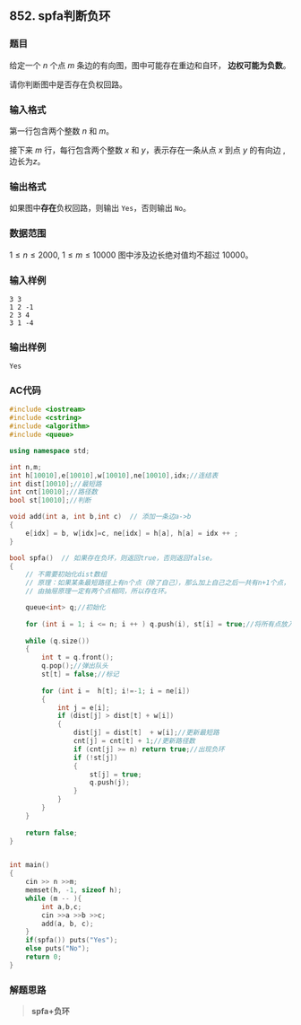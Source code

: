 ##  852. spfa判断负环

### 题目

给定一个 $n$ 个点 $m$ 条边的有向图，图中可能存在重边和自环， **边权可能为负数**。

请你判断图中是否存在负权回路。

### 输入格式

第一行包含两个整数 $n$ 和 $m$。

接下来 $m$ 行，每行包含两个整数 $x$ 和 $y$，表示存在一条从点 $x$ 到点 $y$ 的有向边 ,边长为$z$。

### 输出格式

如果图中**存在**负权回路，则输出 `Yes`，否则输出 `No`。

### 数据范围

$1≤n≤2000$,
$1≤m≤10000$
图中涉及边长绝对值均不超过 10000。

### 输入样例

```
3 3
1 2 -1
2 3 4
3 1 -4
```

### 输出样例

```
Yes
```

### AC代码

```c++
#include <iostream>
#include <cstring>
#include <algorithm>
#include <queue>

using namespace std;

int n,m;
int h[10010],e[10010],w[10010],ne[10010],idx;//连结表
int dist[10010];//最短路
int cnt[10010];//路径数
bool st[10010];//判断

void add(int a, int b,int c)  // 添加一条边a->b
{
    e[idx] = b, w[idx]=c, ne[idx] = h[a], h[a] = idx ++ ;
}

bool spfa()  // 如果存在负环，则返回true，否则返回false。
{
    // 不需要初始化dist数组
    // 原理：如果某条最短路径上有n个点（除了自己），那么加上自己之后一共有n+1个点，
    // 由抽屉原理一定有两个点相同，所以存在环。

    queue<int> q;//初始化
    
    for (int i = 1; i <= n; i ++ ) q.push(i), st[i] = true;//将所有点放入队列
    
    while (q.size())
    {
        int t = q.front();
        q.pop();//弹出队头
        st[t] = false;//标记
        
        for (int i =  h[t]; i!=-1; i = ne[i])
        {
            int j = e[i];
            if (dist[j] > dist[t] + w[i])
            {
                dist[j] = dist[t]  + w[i];//更新最短路
                cnt[j] = cnt[t] + 1;//更新路径数
                if (cnt[j] >= n) return true;//出现负环
                if (!st[j])
                {
                    st[j] = true;
                    q.push(j);
                }
            }
        }
    }
    
    return false;
}


int main()
{
    cin >> n >>m;
    memset(h, -1, sizeof h);
    while (m -- ){
        int a,b,c;
        cin >>a >>b >>c;
        add(a, b, c);
    }
    if(spfa()) puts("Yes");
    else puts("No");
    return 0;
}
```

### 解题思路

>**spfa+负环**

> 
